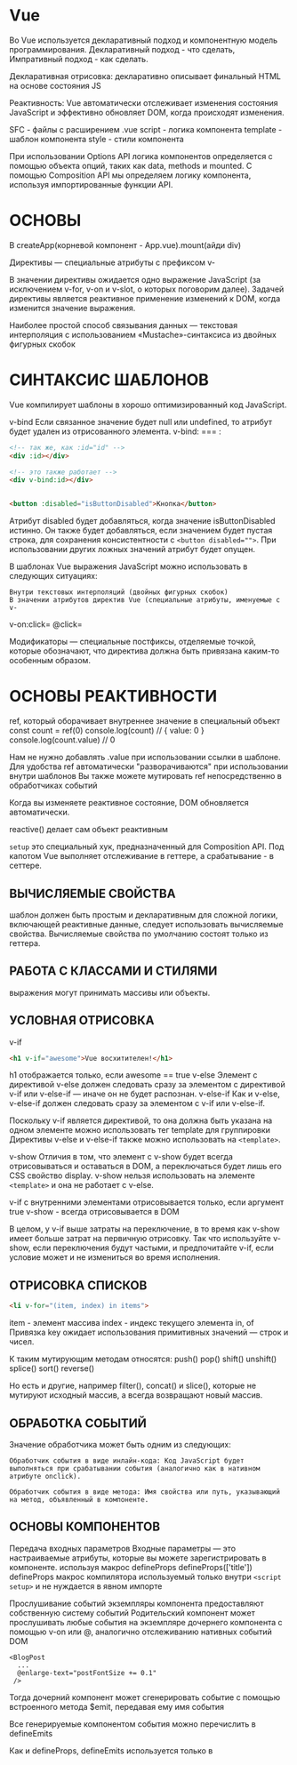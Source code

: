 # Vue
Во Vue используется декларативный подход и компонентную модель программирования.
Декларативный подход - что сделать, Импративный подход - как сделать.

Декларативная отрисовка: декларативно описывает финальный HTML на основе состояния JS

Реактивность: Vue автоматически отслеживает изменения состояния JavaScript и эффективно обновляет DOM, когда происходят изменения.

SFC - файлы с расширением .vue 
script - логика компонента
template - шаблон компонента
style - стили компонента

При использовании Options API логика компонентов определяется с помощью объекта опций, таких как data, methods и mounted.
С помощью Composition API мы определяем логику компонента, используя импортированные функции API. 


# ОСНОВЫ

В createApp(корневой компонент - App.vue).mount(айди div)

Директивы — специальные атрибуты с префиксом v-

В значении директивы ожидается одно выражение JavaScript (за исключением v-for, v-on и v-slot, о которых поговорим далее). 
Задачей директивы является реактивное применение изменений к DOM, когда изменится значение выражения. 

Наиболее простой способ связывания данных — текстовая интерполяция с использованием «Mustache»-синтаксиса из двойных фигурных скобок


# СИНТАКСИС ШАБЛОНОВ

Vue компилирует шаблоны в хорошо оптимизированный код JavaScript.

v-bind
 Если связанное значение будет null или undefined, то атрибут будет удален из отрисованного элемента.
v-bind: === :
```html
<!-- так же, как :id="id" -->
<div :id></div>

<!-- это также работает -->
<div v-bind:id></div>


<button :disabled="isButtonDisabled">Кнопка</button>
```
Атрибут disabled будет добавляться, когда значение isButtonDisabled истинно. Он также будет добавляться,
 если значением будет пустая строка, для сохранения консистентности с `<button disabled="">`. 
При использовании других ложных значений атрибут будет опущен.


В шаблонах Vue выражения JavaScript можно использовать в следующих ситуациях:

    Внутри текстовых интерполяций (двойных фигурных скобок)
    В значении атрибутов директив Vue (специальные атрибуты, именуемые с v-

v-on:click= 
@click=

Модификаторы — специальные постфиксы, отделяемые точкой, которые обозначают, что директива должна быть привязана каким-то особенным образом. 


# ОСНОВЫ РЕАКТИВНОСТИ

ref, который оборачивает внутреннее значение в специальный объект
const count = ref(0)
console.log(count) // { value: 0 }
console.log(count.value) // 0


Нам не нужно добавлять .value при использовании ссылки в шаблоне. 
Для удобства ref автоматически "разворачиваются" при использовании внутри шаблонов 
Вы также можете мутировать ref непосредственно в обработчиках событий

Когда вы изменяете реактивное состояние, DOM обновляется автоматически. 

reactive() делает сам объект реактивным

`setup` это специальный хук, предназначенный для Сomposition API.
Под капотом Vue выполняет отслеживание в геттере, а срабатывание - в сеттере.


## ВЫЧИСЛЯЕМЫЕ СВОЙСТВА
шаблон должен быть простым и декларативным
для сложной логики, включающей реактивные данные, следует использовать вычисляемые свойства.
Вычисляемые свойства по умолчанию состоят только из геттера.


## РАБОТА С КЛАССАМИ И СТИЛЯМИ
выражения могут принимать массивы или объекты.


## УСЛОВНАЯ ОТРИСОВКА

v-if
```html
<h1 v-if="awesome">Vue восхитителен!</h1>
```
h1 отображается только, если awesome == true
v-else
Элемент с директивой v-else должен следовать сразу за элементом с директивой v-if или v-else-if — иначе он не будет распознан.
v-else-if
Как и v-else, v-else-if должен следовать сразу за элементом с v-if или v-else-if.

Поскольку v-if является директивой, то она должна быть указана на одном элементе
можно использовать тег template для группировки
Директивы v-else и v-else-if также можно использовать на `<template>`.

v-show
Отличия в том, что элемент с v-show будет всегда отрисовываться и оставаться в DOM, а переключаться будет лишь его CSS свойство display.
v-show нельзя использовать на элементе `<template>` и она не работает с v-else.

v-if с внутренними элементами отрисовывается только, если аргумент true
v-show - всегда отрисовывается в DOM 

В целом, у v-if выше затраты на переключение, в то время как v-show имеет больше затрат на первичную отрисовку. 
Так что используйте v-show, если переключения будут частыми, и предпочитайте v-if, если условие может и не измениться во время исполнения.


## ОТРИСОВКА СПИСКОВ
```html
<li v-for="(item, index) in items">
```
item - элемент массива
index - индекс текущего элемента
in, of 
Привязка key ожидает использования примитивных значений — строк и чисел.


К таким мутирующим методам относятся:
    push()
    pop()
    shift()
    unshift()
    splice()
    sort()
    reverse()

Но есть и другие, например filter(), concat() и slice(), которые не мутируют исходный массив, а всегда возвращают новый массив.


## ОБРАБОТКА СОБЫТИЙ

Значение обработчика может быть одним из следующих:

    Обработчик события в виде инлайн-кода: Код JavaScript будет выполняться при срабатывании события (аналогично как в нативном атрибуте onclick).

    Обработчик события в виде метода: Имя свойства или путь, указывающий на метод, объявленный в компоненте.


## ОСНОВЫ КОМПОНЕНТОВ

Передача входных параметров 
Входные параметры — это настраиваемые атрибуты, которые вы можете зарегистрировать в компоненте. используя макрос defineProps
defineProps(['title'])
defineProps макрос компилятора используемый только внутри `<script setup>` и не нуждается в явном импорте

Прослушивание событий 
экземпляры компонента предоставляют собственную систему событий
Родительский компонент может прослушивать любые события на экземпляре дочернего компонента
с помощью v-on или @, аналогично отслеживанию нативных событий DOM

```vue
<BlogPost
  ...
  @enlarge-text="postFontSize += 0.1"
 />
```

Тогда дочерний компонент может сгенерировать событие с помощью встроенного метода $emit, передавая ему имя события

<!-- BlogPost.vue, не добавлен <script> -->
<template>
  <div class="blog-post">
    <h4>{{ title }}</h4>
    <button @click="$emit('enlarge-text')">Увеличить размер текста</button>
  </div>
</template>

Все генерируемые компонентом события можно перечислить в defineEmits

Как и defineProps, defineEmits используется только в <script setup> и не требует импорта.

defineEmits возвращает функцию emit, которая эквивалентна методу $emit

1. Входные параметры ?
2. События компонентов ?
3. v-model ?
4. Передача обычных атрибутов ?
